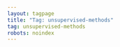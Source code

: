 ```yaml
---
layout: tagpage
title: "Tag: unsupervised-methods"
tag: unsupervised-methods
robots: noindex
---
```

